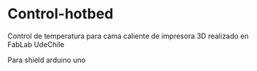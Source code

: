 # Control-hotbed

Control de temperatura para cama caliente de impresora 3D
realizado en FabLab UdeChile

Para shield arduino uno